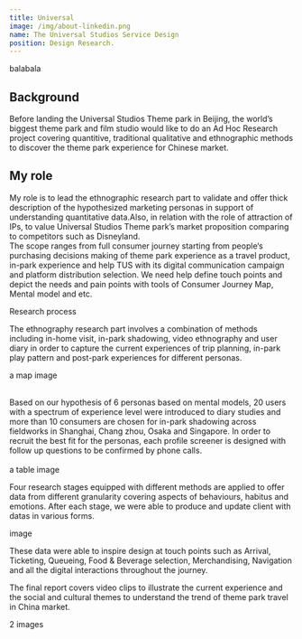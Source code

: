 ```yaml
---
title: Universal
image: /img/about-linkedin.png
name: The Universal Studios Service Design
position: Design Research.
---
```

balabala

## **Background**

Before landing the Universal Studios Theme park in Beijing, the world’s biggest theme park and film studio would like to do an Ad Hoc Research project covering quantitive, traditional qualitative and ethnographic methods to discover the theme park experience for Chinese market.

## **My role**

My role is to lead the ethnographic research part to validate and offer thick description of the hypothesized marketing personas in support of understanding quantitative data.Also, in relation with the role of attraction of IPs, to value Universal Studios Theme park’s market proposition comparing to competitors such as Disneyland.\
The scope ranges from full consumer journey starting from people‘s purchasing decisions making of theme park experience as a travel product, in-park experience and help TUS with its digital communication campaign and platform distribution selection. We need help define touch points and depict the needs and pain points with tools of Consumer Journey Map, Mental model and etc.

Research process

The ethnography research part involves a combination of methods including in-home visit, in-park shadowing, video ethnography and user diary in order to capture the current experiences of trip planning, in-park play pattern and post-park experiences for different personas.

a map image

\
Based on our hypothesis of 6 personas based on mental models, 20 users with a spectrum of experience level were introduced to diary studies and more than 10 consumers are chosen for in-park shadowing across fieldworks in Shanghai, Chang zhou, Osaka and Singapore. In order to recruit the best fit for the personas, each profile screener is designed with follow up questions to be confirmed by phone calls.\
\
a table image

Four research stages equipped with different methods are applied to offer data from different granularity covering aspects of behaviours, habitus and emotions. After each stage, we were able to produce and update client with datas in various forms.

image

These data were able to inspire design at touch points such as Arrival, Ticketing, Queueing, Food & Beverage selection, Merchandising, Navigation and all the digital interactions throughout the journey.

The final report covers video clips to illustrate the current experience and the social and cultural themes to understand the trend of theme park travel in China market.

2 images
